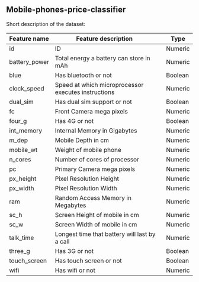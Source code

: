 ## Mobile-phones-price-classifier


Short description of the dataset:

| Feature name  |  Feature description                                  |  Type   |
|---------------|-------------------------------------------------------|---------|
| id            | ID                                                    | Numeric |
| battery_power | Total energy a battery can store in mAh               | Numeric |
| blue          | Has bluetooth or not                                  | Boolean |
| clock_speed   | Speed at which microprocessor executes instructions   | Numeric |
| dual_sim      | Has dual sim support or not                           | Boolean |
| fc            | Front Camera mega pixels                              | Numeric |
| four_g        | Has 4G or not                                         | Boolean |
| int_memory    | Internal Memory in Gigabytes                          | Numeric |
| m_dep         | Mobile Depth in cm                                    | Numeric |
| mobile_wt     | Weight of mobile phone                                | Numeric |
| n_cores       | Number of cores of processor                          | Numeric |
| pc            | Primary Camera mega pixels                            | Numeric |
| px_height     | Pixel Resolution Height                               | Numeric |
| px_width      | Pixel Resolution Width                                | Numeric |
| ram           | Random Access Memory in Megabytes                     | Numeric |
| sc_h          | Screen Height of mobile in cm                         | Numeric |
| sc_w          | Screen Width of mobile in cm                          | Numeric |
| talk_time     | Longest time that battery will last by a call         | Numeric |
| three_g       | Has 3G or not                                         | Boolean |
| touch_screen  | Has touch screen or not                               | Boolean |
| wifi          | Has wifi or not                                       | Numeric |
  
